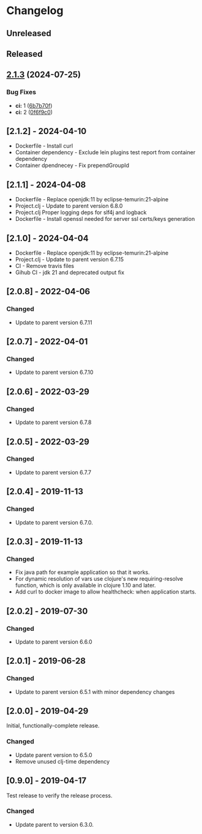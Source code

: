 # Changelog

## Unreleased

## Released

## [2.1.3](https://github.com/nuvla/ring/compare/v2.1.3-SNAPSHOT...2.1.3) (2024-07-25)


### Bug Fixes

* **ci:** 1 ([6b7b70f](https://github.com/nuvla/ring/commit/6b7b70f77ccade678414d3916e1ae50dc1c0d1ef))
* **ci:** 2 ([0f6f9c0](https://github.com/nuvla/ring/commit/0f6f9c0255b05ebaca7b05d953079dd6c184564c))

## [2.1.2] - 2024-04-10

- Dockerfile - Install curl
- Container dependency - Exclude lein plugins test report from container dependency
- Container dpendnecey - Fix prependGroupId

## [2.1.1] - 2024-04-08

- Dockerfile - Replace openjdk:11 by eclipse-temurin:21-alpine
- Project.clj - Update to parent version 6.8.0
- Project.clj Proper logging deps for slf4j and logback
- Dockerfile - Install openssl needed for server ssl certs/keys generation

## [2.1.0] - 2024-04-04

- Dockerfile - Replace openjdk:11 by eclipse-temurin:21-alpine
- Project.clj - Update to parent version 6.7.15
- CI - Remove travis files
- Gihub CI - jdk 21 and deprecated output fix

## [2.0.8] - 2022-04-06

### Changed

- Update to parent version 6.7.11

## [2.0.7] - 2022-04-01

### Changed

- Update to parent version 6.7.10

## [2.0.6] - 2022-03-29

### Changed

- Update to parent version 6.7.8

## [2.0.5] - 2022-03-29

### Changed

- Update to parent version 6.7.7

## [2.0.4] - 2019-11-13

### Changed

- Update to parent version 6.7.0.

## [2.0.3] - 2019-11-13

### Changed

- Fix java path for example application so that it works.
- For dynamic resolution of vars use clojure's new requiring-resolve function,
  which is only available in clojure 1.10 and later.
- Add curl to docker image to allow healthcheck: when application starts.

## [2.0.2] - 2019-07-30

### Changed

- Update to parent version 6.6.0

## [2.0.1] - 2019-06-28

### Changed

- Update to parent version 6.5.1 with minor dependency changes

## [2.0.0] - 2019-04-29

Initial, functionally-complete release.

### Changed

- Update parent version to 6.5.0
- Remove unused clj-time dependency

## [0.9.0] - 2019-04-17

Test release to verify the release process.

### Changed

- Update parent to version 6.3.0.
